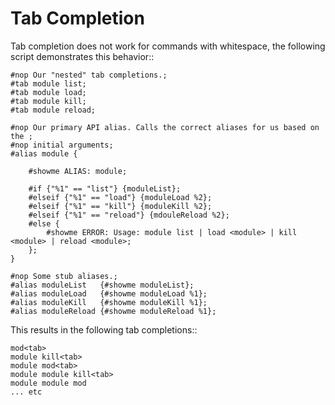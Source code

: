 Tab Completion
==============
Tab completion does not work for commands with whitespace, the following script demonstrates this behavior::

    #nop Our "nested" tab completions.;
    #tab module list;
    #tab module load;
    #tab module kill;
    #tab module reload;

    #nop Our primary API alias. Calls the correct aliases for us based on the ;
    #nop initial arguments;
    #alias module {

        #showme ALIAS: module;

        #if {"%1" == "list"} {moduleList};
        #elseif {"%1" == "load"} {moduleLoad %2};
        #elseif {"%1" == "kill"} {moduleKill %2};
        #elseif {"%1" == "reload"} {mdouleReload %2};
        #else {
            #showme ERROR: Usage: module list | load <module> | kill <module> | reload <module>;
        };
    }

    #nop Some stub aliases.;
    #alias moduleList   {#showme moduleList};
    #alias moduleLoad   {#showme moduleLoad %1};
    #alias moduleKill   {#showme moduleKill %1};
    #alias moduleReload {#showme moduleReload %1};

This results in the following tab completions::

    mod<tab>
    module kill<tab>
    module mod<tab>
    module module kill<tab>
    module module mod
    ... etc
